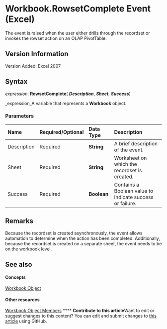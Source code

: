 
# Workbook.RowsetComplete Event (Excel)

The event is raised when the user either drills through the recordset or invokes the rowset action on an OLAP PivotTable.


## Version Information

Version Added: Excel 2007 


## Syntax

 _expression_. **RowsetComplete**( **_Description_**,  **_Sheet_**,  **_Success_**)

 _expression_A variable that represents a  **Workbook** object.


### Parameters



|**Name**|**Required/Optional**|**Data Type**|**Description**|
|:-----|:-----|:-----|:-----|
|Description|Required| **String**|A brief description of the event.|
|Sheet|Required| **String**|Worksheet on which the recordset is created.|
|Success|Required| **Boolean**|Contains a Boolean value to indicate success or failure.|

## Remarks

Because the recordset is created asynchronously, the event allows automation to determine when the action has been completed. Additionally, because the recordset is created on a separate sheet, the event needs to be on the workbook level.


## See also


#### Concepts


 [Workbook Object](8c00aa60-c974-eed3-0812-3c9625eb0d4c.md)
#### Other resources


 [Workbook Object Members](dce102a3-25de-3ff4-2ce5-bc56e08baca7.md)
****   **Contribute to this article**Want to edit or suggest changes to this content? You can edit and submit changes to  [this article](https://github.com/jhershey00/VBA_Excel_Test/OpenXMLCon/articles/05bdddba-6716-4bba-01b6-863f27623821.md) using GitHub.

